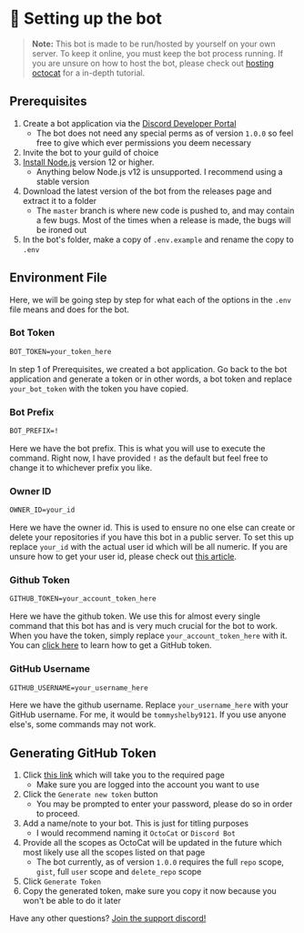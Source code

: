 # 🔨 Setting up the bot

> **Note:** This bot is made to be run/hosted by yourself on your own server. To keep it online, you must keep the bot process running. If you are unsure on how to host the bot, please check out [hosting octocat](https://github.com/tommyshelby9121/octocat/blob/master/docs/hosting.md) for a in-depth tutorial.

## Prerequisites
1. Create a bot application via the [Discord Developer Portal](https://discord.com/developers/application) 
    - The bot does not need any special perms as of version `1.0.0` so feel free to give which ever permissions you deem necessary
2. Invite the bot to your guild of choice
3. [Install Node.js](https://nodejs.org/en/) version 12 or higher.
    - Anything below Node.js v12 is unsupported. I recommend using a stable version
4. Download the latest version of the bot from the releases page and extract it to a folder
    - The `master` branch is where new code is pushed to, and may contain a few bugs. Most of the times when a release is made, the bugs will be ironed out
5. In the bot's folder, make a copy of `.env.example` and rename the copy to `.env`

## Environment File

Here, we will be going step by step for what each of the options in the `.env` file means and does for the bot.

### Bot Token
```css
BOT_TOKEN=your_token_here
```

In step 1 of Prerequisites, we created a bot application. Go back to the bot application and generate a token or in other words, a bot token and replace `your_bot_token` with the token you have copied.

### Bot Prefix
```css
BOT_PREFIX=!
```

Here we have the bot prefix. This is what you will use to execute the command. Right now, I have provided `!` as the default but feel free to change it to whichever prefix you like.

### Owner ID
```css
OWNER_ID=your_id
```

Here we have the owner id. This is used to ensure no one else can create or delete your repositories if you have this bot in a public server. To set this up replace `your_id` with the actual user id which will be all numeric. If you are unsure how to get your user id, please check out [this article](https://support.discord.com/hc/en-us/articles/206346498-Where-can-I-find-my-User-Server-Message-ID-).

### Github Token
```css
GITHUB_TOKEN=your_account_token_here
```

Here we have the github token. We use this for almost every single command that this bot has and is very much crucial for the bot to work. When you have the token, simply replace `your_account_token_here` with it. You can [click here]() to learn how to get a GitHub token.

### GitHub Username
```css
GITHUB_USERNAME=your_username_here
```

Here we have the github username. Replace `your_username_here` with your GitHub username. For me, it would be `tommyshelby9121`. If you use anyone else's, some commands may not work.

## Generating GitHub Token
1. Click [this link](https://github.com/settings/tokens) which will take you to the required page
    - Make sure you are logged into the account you want to use
2. Click the `Generate new token` button
    - You may be prompted to enter your password, please do so in order to proceed.
3. Add a name/note to your bot. This is just for titling purposes
    - I would recommend naming it `OctoCat` or `Discord Bot`
4. Provide all the scopes as OctoCat will be updated in the future which most likely use all the scopes listed on that page
    - The bot currently, as of version `1.0.0` requires the full `repo` scope, `gist`, full `user` scope and `delete_repo` scope
5. Click `Generate Token`
6. Copy the generated token, make sure you copy it now because you won't be able to do it later

Have any other questions? [Join the support discord!](https://discord.gg/ZxD5EjY)
